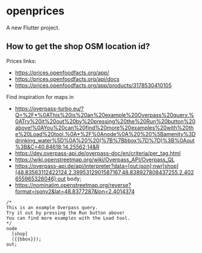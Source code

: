# openprices

A new Flutter project.

## How to get the shop OSM location id?

Prices links:
* https://prices.openfoodfacts.org/app/
* https://prices.openfoodfacts.org/api/docs
* https://prices.openfoodfacts.org/app/products/3178530410105

Find inspiration for maps in
* https://overpass-turbo.eu/?Q=%2F*%0AThis%20is%20an%20example%20Overpass%20query.%0ATry%20it%20out%20by%20pressing%20the%20Run%20button%20above!%0AYou%20can%20find%20more%20examples%20with%20the%20Load%20tool.%0A*%2F%0Anode%0A%20%20%5Bamenity%3Ddrinking_water%5D%0A%20%20(%7B%7Bbbox%7D%7D)%3B%0Aout%3B&C=40.84618;14.25562;14&R
* https://dev.overpass-api.de/overpass-doc/en/criteria/per_tag.html
* https://wiki.openstreetmap.org/wiki/Overpass_API/Overpass_QL
* https://overpass-api.de/api/interpreter?data=[out:json];nwr[shop](48.83563112422124,2.3995312901587167,48.838927808437255,2.402655965326046);out body;
* https://nominatim.openstreetmap.org/reverse?format=jsonv2&lat=48.8377287&lon=2.4014374
```
/*
This is an example Overpass query.
Try it out by pressing the Run button above!
You can find more examples with the Load tool.
*/
node
  [shop]
  ({{bbox}});
out;
```

